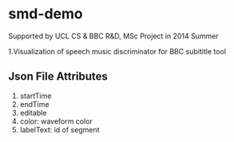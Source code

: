 smd-demo
========
Supported by UCL CS & BBC R&amp;D, MSc Project in 2014 Summer 

1.Visualization of speech music discriminator for BBC subititle tool



Json File Attributes
-----------
1. startTime
2. endTime
3. editable
4. color: waveform color
5. labelText: id of segment
